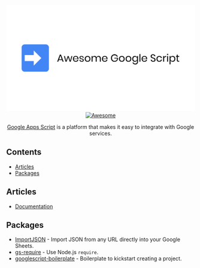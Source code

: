<div align="center">
  <img src="media/Title.svg"/>
  <br>
  <a href="https://awesome.re">
	  <img src="https://awesome.re/badge-flat.svg" alt="Awesome">
  </a>
    <p><a href="https://developers.google.com/apps-script/overview">Google Apps Script</a> is a platform that makes it easy to integrate with Google services.</p>
</div>

## Contents

- [Articles](#articles)
- [Packages](#packages)

## Articles

- [Documentation](https://developers.google.com/apps-script/overview)

## Packages

- [ImportJSON](https://github.com/bradjasper/ImportJSON) - Import JSON from any URL directly into your Google Sheets.
- [gs-require](https://github.com/Richienb/gs-require) - Use Node.js `require`.
- [googlescript-boilerplate](https://github.com/Richienb/googlescript-boilerplate) - Boilerplate to kickstart creating a project.